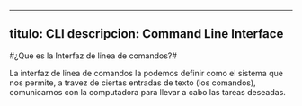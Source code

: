 

---
titulo: CLI
descripcion: Command Line Interface
---



#¿Que es la Interfaz de linea de comandos?#

La interfaz de linea de comandos la podemos definir como el sistema
que nos permite, a travez de ciertas entradas de texto (los comandos),
comunicarnos con la computadora para llevar a cabo las tareas deseadas.
